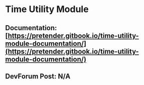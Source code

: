 # Time Utility Module

## Documentation: [https://pretender.gitbook.io/time-utility-module-documentation/](https://pretender.gitbook.io/time-utility-module-documentation/)
## DevForum Post: N/A
